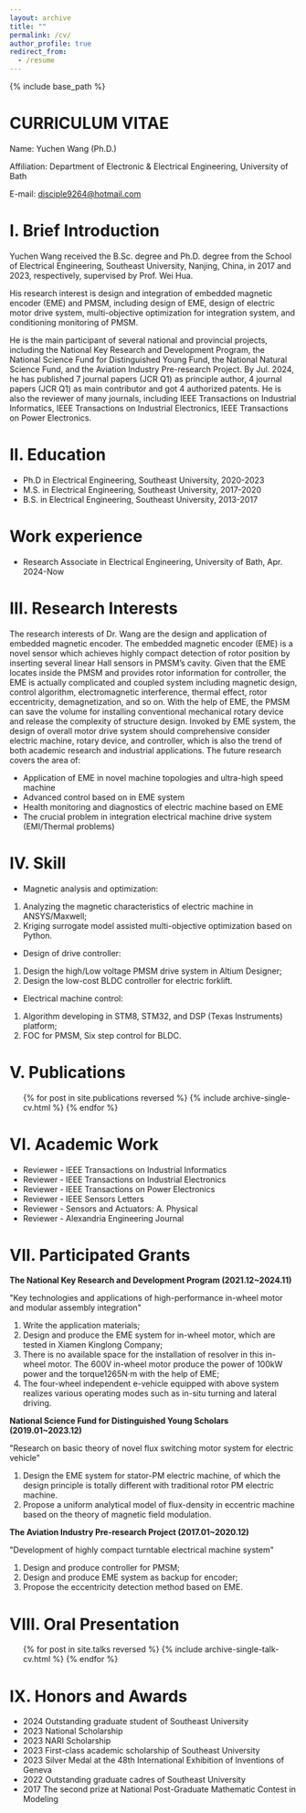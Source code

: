 ```yaml
---
layout: archive
title: ""
permalink: /cv/
author_profile: true
redirect_from:
  - /resume
---
```


{% include base_path %}

CURRICULUM VITAE
======
  Name: Yuchen Wang (Ph.D.)
  
  Affiliation: Department of Electronic & Electrical Engineering, University of Bath
  
  E-mail: disciple9264@hotmail.com

I. Brief Introduction
======
Yuchen Wang received the B.Sc. degree and Ph.D. degree from the School of Electrical Engineering, Southeast University, Nanjing, China, in 2017 and 2023, respectively, supervised by Prof. Wei Hua.

His research interest is design and integration of embedded magnetic encoder (EME) and PMSM, including design of EME, design of electric motor drive system, multi-objective optimization for integration system, and conditioning monitoring of PMSM.

He is the main participant of several national and provincial projects, including the National Key Research and Development Program, the National Science Fund for Distinguished Young Fund, the National Natural Science Fund, and the Aviation Industry Pre-research Project. By 	Jul. 2024, he has published 7 journal papers (JCR Q1) as principle author, 4 journal papers (JCR Q1) as main contributor and got 4 authorized patents. He is also the reviewer of many journals, including IEEE Transactions on Industrial Informatics, IEEE Transactions on Industrial Electronics, IEEE Transactions on Power Electronics.


II. Education
======
* Ph.D in Electrical Engineering, Southeast University, 2020-2023
* M.S. in Electrical Engineering, Southeast University, 2017-2020
* B.S. in Electrical Engineering, Southeast University, 2013-2017

Work experience
======
* Research Associate in Electrical Engineering, University of Bath, Apr. 2024-Now
  
III. Research Interests
======
The research interests of Dr. Wang are the design and application of embedded magnetic encoder. The embedded magnetic encoder (EME) is a novel sensor which achieves highly compact detection of rotor position by inserting several linear Hall sensors in PMSM’s cavity. Given that the EME locates inside the PMSM and provides rotor information for controller, the EME is actually complicated and coupled system including magnetic design, control algorithm, electromagnetic interference, thermal effect, rotor eccentricity, demagnetization, and so on. With the help of EME, the PMSM can save the volume for installing conventional mechanical rotary device and release the complexity of structure design. Invoked by EME system, the design of overall motor drive system should comprehensive consider electric machine, rotary device, and controller, which is also the trend of both academic research and industrial applications. The future research covers the area of:
* Application of EME in novel machine topologies and ultra-high speed machine
* Advanced control based on in EME system
* Health monitoring and diagnostics of electric machine based on EME
* The crucial problem in integration electrical machine drive system (EMI/Thermal problems)


IV. Skill
======
* Magnetic analysis and optimization:
1. Analyzing the magnetic characteristics of electric machine in ANSYS/Maxwell;
2. Kriging surrogate model assisted multi-objective optimization based on Python.
* Design of drive controller:
1. Design the high/Low voltage PMSM drive system in Altium Designer;
2. Design the low-cost BLDC controller for electric forklift.
* Electrical machine control:
1. Algorithm developing in STM8, STM32, and DSP (Texas Instruments) platform;
2. FOC for PMSM, Six step control for BLDC.

V. Publications
======

  <ul>{% for post in site.publications reversed %}
    {% include archive-single-cv.html %}
  {% endfor %}</ul>
  
VI. Academic Work
======
* Reviewer - IEEE Transactions on Industrial Informatics
* Reviewer - IEEE Transactions on Industrial Electronics
* Reviewer - IEEE Transactions on Power Electronics
* Reviewer - IEEE Sensors Letters
* Reviewer - Sensors and Actuators: A. Physical 
* Reviewer - Alexandria Engineering Journal
  
VII. Participated Grants
======
**The National Key Research and Development Program (2021.12~2024.11)**

"Key technologies and applications of high-performance in-wheel motor and modular assembly integration"
1. Write the application materials;
2. Design and produce the EME system for in-wheel motor, which are tested in Xiamen Kinglong Company;
3. There is no available space for the installation of resolver in this in-wheel motor. The 600V in-wheel motor produce the power of 100kW power and the torque1265N·m with the help of EME;
4. The four-wheel independent e-vehicle equipped with above system realizes various operating modes such as in-situ turning and lateral driving.

**National Science Fund for Distinguished Young Scholars (2019.01~2023.12)**

"Research on basic theory of novel flux switching motor system for electric vehicle"
1. Design the EME system for stator-PM electric machine, of which the design principle is totally different with traditional rotor PM electric machine.
2. Propose a uniform analytical model of flux-density in eccentric machine based on the theory of magnetic field modulation.
 
**The Aviation Industry Pre-research Project (2017.01~2020.12)**

"Development of highly compact turntable electrical machine system"
1. Design and produce controller for PMSM;
2. Design and produce EME system as backup for encoder;
3. Propose the eccentricity detection method based on EME.

VIII. Oral Presentation
======
  <ul>{% for post in site.talks reversed %}
    {% include archive-single-talk-cv.html  %}
  {% endfor %}</ul>

IX. Honors and Awards
======
* 2024  Outstanding graduate student of Southeast University
* 2023	National Scholarship
* 2023	NARI Scholarship
* 2023	First-class academic scholarship of Southeast University
* 2023	Silver Medal at the 48th International Exhibition of Inventions of Geneva
* 2022	Outstanding graduate cadres of Southeast University
* 2017	The second prize at National Post-Graduate Mathematic Contest in Modeling
